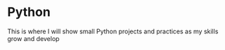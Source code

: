 # Python
This is where I will show small Python projects and practices as my skills grow and develop
